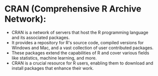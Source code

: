 # CRAN (Comprehensive R Archive Network):
- CRAN is a network of servers that host the R programming language and its associated packages. 
- It provides a repository for R's source code, compiled versions for Windows and Mac, and a vast collection of user contributed packages. 
- These packages extend the capabilities of R and cover various fields like statistics, machine learning, and more. 
- CRAN is a crucial resource for R users, enabling them to download and install packages that enhance their work. 
